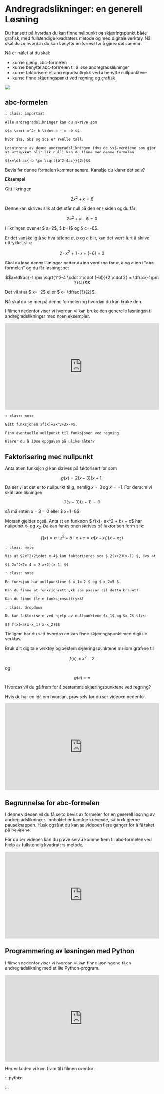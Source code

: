 # Andregradslikninger: en generell Løsning

Du har sett på hvordan du kan finne nullpunkt og skjæringspunkt både grafisk, med fullstendige kvadraters metode og med digitale verktøy. Nå skal du se hvordan du kan benytte en formel for å gjøre det samme.

Nå er målet at du skal: 

* kunne gjengi abc-formelen
* kunne benytte abc-formelen til å løse andregradslikninger
* kunne faktorisere et andregradsuttrykk ved å benytte nullpunktene
* kunne finne skjæringspunkt ved regning og grafisk

![](/bilder/neven-krcmarek-145603-unsplash.jpg)

## abc-formelen

```{admonition} abc-formelen
: class: important

Alle andregradslikninger kan du skrive som 

$$a \cdot x^2+ b \cdot x + c =0 $$ 

hvor $a$, $b$ og $c$ er reelle tall.

Løsningene av denne andregradslikningen (dvs de $x$-verdiene som gjør at uttrykket blir lik null) kan du finne med denne formelen:

$$x=\dfrac{-b \pm \sqrt{b^2-4ac}}{2a}$$

```

Bevis for denne formelen kommer senere. Kanskje du klarer det selv?

**Eksempel**

Gitt likningen 

$$2x^2 +x =6$$

Denne kan skrives slik at det står null på den ene siden og du får:

$$2x^2+x-6 = 0$$

I likningen over er $ a=2$, $ b=1$ og $ c=-6$. 

Er det vanskelig å se hva tallene $a$, $b$ og $c$ blir, kan det være lurt å skrive uttrykket slik: 

$$ 2 \cdot x^2+ 1 \cdot x+( -6) =0 $$

Skal du løse denne likningen setter du inn verdiene for $a$, $b$ og $c$ inn i "abc-formelen" og du får løsningene:

$$x=\dfrac{-1 \pm \sqrt{1^2-4 \cdot 2 \cdot (-6)}}{2 \cdot 2} = \dfrac{-1\pm 7}{4}$$

Det vil si at $ x= -2$ eller $ x= \dfrac{3}{2}$. 

Nå skal du se mer på denne formelen og hvordan du kan bruke den.

 I filmen nedenfor viser vi hvordan vi kan bruke den generelle løsningen til andregradslikninger med noen eksempler. 

 <div style="padding:56.25% 0 0 0;position:relative;"><iframe src="https://player.vimeo.com/video/82217854?h=57f6aa0caa&title=0&byline=0&portrait=0" style="position:absolute;top:0;left:0;width:100%;height:100%;" frameborder="0" allow="autoplay; fullscreen; picture-in-picture" allowfullscreen></iframe></div><script src="https://player.vimeo.com/api/player.js"></script>

 ```{admonition} Oppgave 1 
: class: note

Gitt funksjonen $f(x)=2x^2+2x-4$.

Finn eventuelle nullpunkt til funksjonen ved regning.

Klarer du å løse oppgaven på ulike måter?
```

## Faktorisering med nullpunkt

Anta at en funksjon $g$ kan skrives på faktorisert for som 

$$ g(x)= 2(x-3)(x+1) $$

Da ser vi at det er to nullpunkt til $g$, nemlig $x=3$ og $x=-1$. For dersom vi skal løse likningen

$$ 2(x-3)(x+1)=0$$

så må enten $x-3=0$ eller $ x+1=0$. 

Motsatt gjelder også. Anta at en funksjon  $ f(x)= ax^2 + bx + c$ har nullpunkt $x_1$ og $x_2$. Da kan funksjonen skrives på faktorisert form slik:

$$f(x)= a \cdot x^2+ b \cdot x +c = a(x-x_1)(x-x_2)$$


```{admonition} Oppgave 2
: class: note

Vis at $2x^2+2\cdot x-4$ kan faktoriseres som $ 2(x+2)(x-1) $, dvs at

$$ 2x^2+2x-4 = 2(x+2)(x-1) $$

```

```{admonition} Oppgave 3
: class: note

En funksjon har nullpunktene $ x_1=-2 $ og $ x_2=5 $.

Kan du finne et funksjonsuttrykk som passer til dette kravet?

Kan du finne flere funksjonsuttrykk?
```

```{admonition} Tips
: class: dropdown

Du kan faktorisere ved hjelp av nullpunktene $x_1$ og $x_2$ slik:

$$ f(x)=a(x-x_1)(x-x_2)$$

```


Tidligere har du sett hvordan en kan finne skjæringspunkt med digitale verktøy.

Bruk ditt digitale verktøy og bestem skjæringspunktene mellom grafene til 

$$f(x)=x^2-2$$

og 
 
$$g(x)=x$$

Hvordan vil du gå frem for å bestemme skjæringspunktene ved regning?

Hvis du har en idé om hvordan, prøv selv før du ser videoen nedenfor. 



<div style="padding:56.25% 0 0 0;position:relative;"><iframe src="https://player.vimeo.com/video/82224973?h=45a58b61b1&title=0&byline=0&portrait=0" style="position:absolute;top:0;left:0;width:100%;height:100%;" frameborder="0" allow="autoplay; fullscreen; picture-in-picture" allowfullscreen></iframe></div><script src="https://player.vimeo.com/api/player.js"></script>

## Begrunnelse for abc-formelen

I denne videoen vil du få se to bevis av formelen for en generell løsning av andregradslikninger. Innholdet er kanskje krevende, så bruk gjerne pauseknappen. Husk også at du kan se videoen flere ganger for å få taket på bevisene.

Før du ser videoen kan du prøve selv å komme frem til abc-formelen ved hjelp av fullstendig kvadraters metode. 

<div style="padding:56.25% 0 0 0;position:relative;"><iframe src="https://player.vimeo.com/video/82283437?h=296f4260cf&title=0&byline=0&portrait=0" style="position:absolute;top:0;left:0;width:100%;height:100%;" frameborder="0" allow="autoplay; fullscreen; picture-in-picture" allowfullscreen></iframe></div><script src="https://player.vimeo.com/api/player.js"></script>

## Programmering av løsningen med Python

I filmen nedenfor viser vi hvordan vi kan finne løsningene til en andregradslikning med et lite Python-program. 

<div style="padding:56.25% 0 0 0;position:relative;"><iframe src="https://player.vimeo.com/video/478476163?h=1887a1a01f&title=0&byline=0&portrait=0" style="position:absolute;top:0;left:0;width:100%;height:100%;" frameborder="0" allow="autoplay; fullscreen; picture-in-picture" allowfullscreen></iframe></div><script src="https://player.vimeo.com/api/player.js"></script>

Her er koden vi kom fram til i filmen ovenfor: 

:::python

:::